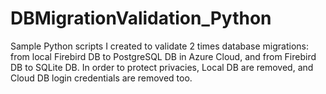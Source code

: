 # DBMigrationValidation_Python
Sample Python scripts I created to validate 2 times database migrations: from local Firebird DB to PostgreSQL DB in Azure Cloud, and from Firebird DB to SQLite DB. In order to protect privacies, Local DB are removed, and Cloud DB login credentials are removed too.
